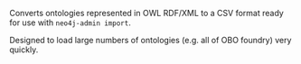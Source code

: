 Converts ontologies represented in OWL RDF/XML to a CSV format ready for use with `neo4j-admin import`.

Designed to load large numbers of ontologies (e.g. all of OBO foundry) very quickly.

